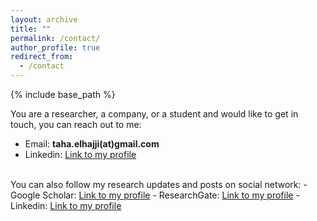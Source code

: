 ```yaml
---
layout: archive
title: ""
permalink: /contact/
author_profile: true
redirect_from:
  - /contact
---
```


{% include base_path %}


You are a researcher, a company, or a student and would like to get in touch, you can reach out to me:
- Email: **taha.elhajji(at)gmail.com**
- Linkedin: <a href="https://www.linkedin.com/in/taha-el-hajji-research-electric-machines/" target="_blank">Link to my profile</a>
<br>
You can also follow my research updates and posts on social network:
- Google Scholar: <a href="https://scholar.google.com/citations?user=n2NVwNAAAAAJ&hl=fr&oi=ao" target="_blank">Link to my profile</a>
- ResearchGate: <a href="https://www.researchgate.net/profile/Taha-El-Hajji" target="_blank">Link to my profile</a>
- Linkedin: <a href="https://www.linkedin.com/in/taha-el-hajji-research-electric-machines/" target="_blank">Link to my profile</a>

<!---
<a href="mailto:taha.elhajji@gmail.com">
 <img src="https://github.com/tahaelhajji/tahaelhajji.github.io/assets/38730694/37ca1611-faec-4a0e-a97f-adb993a6a8b1" hspace="20" style="width:80px;height:60px;"/> 
</a>
<a href="https://www.researchgate.net/profile/Taha-El-Hajji">
 <img src="https://github.com/tahaelhajji/tahaelhajji.github.io/assets/38730694/ca33c5b7-787e-4f5e-a913-b398e95f4645" hspace="20" style="width:60px;height:60px;"/> 
</a>
<a href="https://www.linkedin.com/in/taha-el-hajji-research-electric-machines/">
 <img src="https://github.com/tahaelhajji/tahaelhajji.github.io/assets/38730694/5c05a2a1-b282-49f6-aea3-3974d9759b77" hspace="20" style="width:60px;height:60px;"/>
</a>
--->




